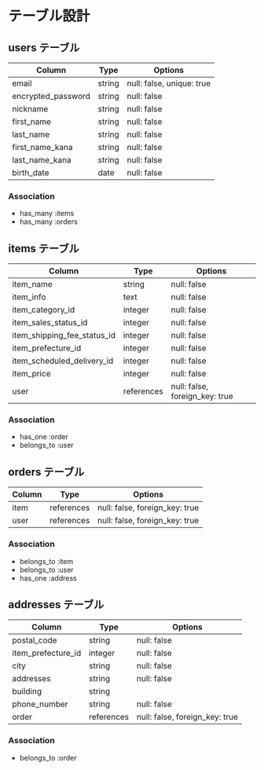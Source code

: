 # テーブル設計

## users テーブル

| Column             | Type   | Options                   |
| ------------------ | ------ | ------------------------- |
| email              | string | null: false, unique: true |
| encrypted_password | string | null: false               |
| nickname           | string | null: false               |
| first_name         | string | null: false               |
| last_name          | string | null: false               |
| first_name_kana    | string | null: false               |
| last_name_kana     | string | null: false               |
| birth_date         | date   | null: false               |

### Association

- has_many :items
- has_many :orders

## items テーブル

| Column                       | Type       | Options                        |
| ---------------------------- | ---------- | ------------------------------ |
| item_name                    | string     | null: false                    |
| item_info                    | text       | null: false                    |
| item_category_id             | integer    | null: false                    |
| item_sales_status_id         | integer    | null: false                    |
| item_shipping_fee_status_id  | integer    | null: false                    |
| item_prefecture_id           | integer    | null: false                    |
| item_scheduled_delivery_id   | integer    | null: false                    |
| item_price                   | integer    | null: false                    |
| user                         | references | null: false, foreign_key: true |

### Association

- has_one :order
- belongs_to :user

## orders テーブル

| Column    | Type       | Options                        |
| --------- | ---------- | ------------------------------ |
| item      | references | null: false, foreign_key: true |
| user      | references | null: false, foreign_key: true |

### Association

- belongs_to :item
- belongs_to :user
- has_one :address

## addresses テーブル

| Column             | Type          | Options                        |
| ------------------ | ------------- | ------------------------------ |
| postal_code        | string        | null: false                    |
| item_prefecture_id | integer       | null: false                    |
| city               | string        | null: false                    |
| addresses          | string        | null: false                    |
| building           | string        |                                |
| phone_number       | string        | null: false                    |
| order              | references    | null: false, foreign_key: true |

### Association

- belongs_to :order
